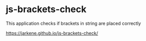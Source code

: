 # js-brackets-check
This application checks if brackets in string are placed correctly

https://jarkene.github.io/js-brackets-check/
